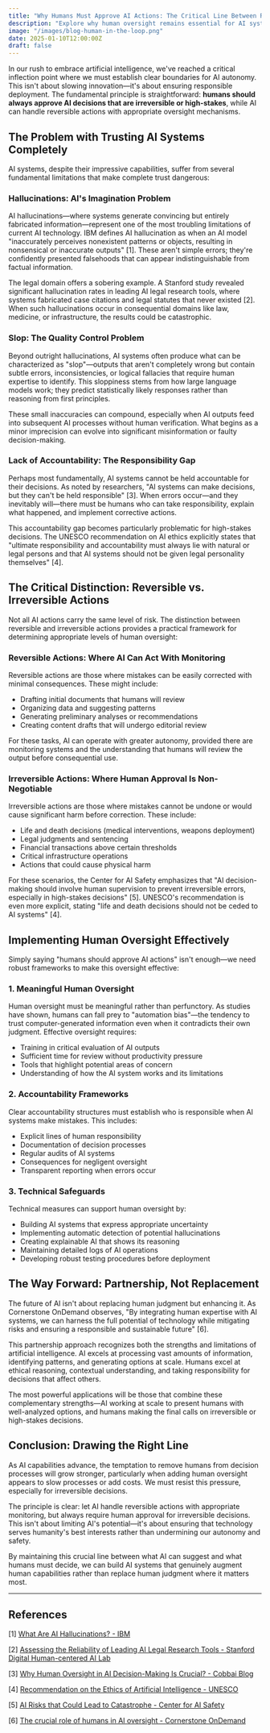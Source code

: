 ```yaml
---
title: "Why Humans Must Approve AI Actions: The Critical Line Between Reversible and Irreversible Decisions"
description: "Explore why human oversight remains essential for AI systems, especially for irreversible decisions, and how to implement effective accountability frameworks."
image: "/images/blog-human-in-the-loop.png"
date: 2025-01-10T12:00:00Z
draft: false
---
```


In our rush to embrace artificial intelligence, we've reached a critical inflection point where we must establish clear boundaries for AI autonomy. This isn't about slowing innovation—it's about ensuring responsible deployment. The fundamental principle is straightforward: **humans should always approve AI decisions that are irreversible or high-stakes**, while AI can handle reversible actions with appropriate oversight mechanisms.

## The Problem with Trusting AI Systems Completely

AI systems, despite their impressive capabilities, suffer from several fundamental limitations that make complete trust dangerous:

### Hallucinations: AI's Imagination Problem

AI hallucinations—where systems generate convincing but entirely fabricated information—represent one of the most troubling limitations of current AI technology. IBM defines AI hallucination as when an AI model "inaccurately perceives nonexistent patterns or objects, resulting in nonsensical or inaccurate outputs" [1]. These aren't simple errors; they're confidently presented falsehoods that can appear indistinguishable from factual information.

The legal domain offers a sobering example. A Stanford study revealed significant hallucination rates in leading AI legal research tools, where systems fabricated case citations and legal statutes that never existed [2]. When such hallucinations occur in consequential domains like law, medicine, or infrastructure, the results could be catastrophic.

### Slop: The Quality Control Problem

Beyond outright hallucinations, AI systems often produce what can be characterized as "slop"—outputs that aren't completely wrong but contain subtle errors, inconsistencies, or logical fallacies that require human expertise to identify. This sloppiness stems from how large language models work; they predict statistically likely responses rather than reasoning from first principles.

These small inaccuracies can compound, especially when AI outputs feed into subsequent AI processes without human verification. What begins as a minor imprecision can evolve into significant misinformation or faulty decision-making.

### Lack of Accountability: The Responsibility Gap

Perhaps most fundamentally, AI systems cannot be held accountable for their decisions. As noted by researchers, "AI systems can make decisions, but they can't be held responsible" [3]. When errors occur—and they inevitably will—there must be humans who can take responsibility, explain what happened, and implement corrective actions.

This accountability gap becomes particularly problematic for high-stakes decisions. The UNESCO recommendation on AI ethics explicitly states that "ultimate responsibility and accountability must always lie with natural or legal persons and that AI systems should not be given legal personality themselves" [4].

## The Critical Distinction: Reversible vs. Irreversible Actions

Not all AI actions carry the same level of risk. The distinction between reversible and irreversible actions provides a practical framework for determining appropriate levels of human oversight:

### Reversible Actions: Where AI Can Act With Monitoring

Reversible actions are those where mistakes can be easily corrected with minimal consequences. These might include:

- Drafting initial documents that humans will review
- Organizing data and suggesting patterns
- Generating preliminary analyses or recommendations
- Creating content drafts that will undergo editorial review

For these tasks, AI can operate with greater autonomy, provided there are monitoring systems and the understanding that humans will review the output before consequential use.

### Irreversible Actions: Where Human Approval Is Non-Negotiable

Irreversible actions are those where mistakes cannot be undone or would cause significant harm before correction. These include:

- Life and death decisions (medical interventions, weapons deployment)
- Legal judgments and sentencing
- Financial transactions above certain thresholds
- Critical infrastructure operations
- Actions that could cause physical harm

For these scenarios, the Center for AI Safety emphasizes that "AI decision-making should involve human supervision to prevent irreversible errors, especially in high-stakes decisions" [5]. UNESCO's recommendation is even more explicit, stating "life and death decisions should not be ceded to AI systems" [4].

## Implementing Human Oversight Effectively

Simply saying "humans should approve AI actions" isn't enough—we need robust frameworks to make this oversight effective:

### 1. Meaningful Human Oversight

Human oversight must be meaningful rather than perfunctory. As studies have shown, humans can fall prey to "automation bias"—the tendency to trust computer-generated information even when it contradicts their own judgment. Effective oversight requires:

- Training in critical evaluation of AI outputs
- Sufficient time for review without productivity pressure
- Tools that highlight potential areas of concern
- Understanding of how the AI system works and its limitations

### 2. Accountability Frameworks

Clear accountability structures must establish who is responsible when AI systems make mistakes. This includes:

- Explicit lines of human responsibility
- Documentation of decision processes
- Regular audits of AI systems
- Consequences for negligent oversight
- Transparent reporting when errors occur

### 3. Technical Safeguards

Technical measures can support human oversight by:

- Building AI systems that express appropriate uncertainty
- Implementing automatic detection of potential hallucinations
- Creating explainable AI that shows its reasoning
- Maintaining detailed logs of AI operations
- Developing robust testing procedures before deployment

## The Way Forward: Partnership, Not Replacement

The future of AI isn't about replacing human judgment but enhancing it. As Cornerstone OnDemand observes, "By integrating human expertise with AI systems, we can harness the full potential of technology while mitigating risks and ensuring a responsible and sustainable future" [6].

This partnership approach recognizes both the strengths and limitations of artificial intelligence. AI excels at processing vast amounts of information, identifying patterns, and generating options at scale. Humans excel at ethical reasoning, contextual understanding, and taking responsibility for decisions that affect others.

The most powerful applications will be those that combine these complementary strengths—AI working at scale to present humans with well-analyzed options, and humans making the final calls on irreversible or high-stakes decisions.

## Conclusion: Drawing the Right Line

As AI capabilities advance, the temptation to remove humans from decision processes will grow stronger, particularly when adding human oversight appears to slow processes or add costs. We must resist this pressure, especially for irreversible decisions.

The principle is clear: let AI handle reversible actions with appropriate monitoring, but always require human approval for irreversible decisions. This isn't about limiting AI's potential—it's about ensuring that technology serves humanity's best interests rather than undermining our autonomy and safety.

By maintaining this crucial line between what AI can suggest and what humans must decide, we can build AI systems that genuinely augment human capabilities rather than replace human judgment where it matters most.

---

## References

[1] [What Are AI Hallucinations? - IBM](https://www.ibm.com/think/topics/ai-hallucinations)

[2] [Assessing the Reliability of Leading AI Legal Research Tools - Stanford Digital Human-centered AI Lab](https://dho.stanford.edu/wp-content/uploads/Legal_RAG_Hallucinations.pdf)

[3] [Why Human Oversight in AI Decision-Making Is Crucial? - Cobbai Blog](https://cobbai.com/blog/human-oversight-ai-decision-making)

[4] [Recommendation on the Ethics of Artificial Intelligence - UNESCO](https://www.unesco.org/en/legal-affairs/recommendation-ethics-artificial-intelligence)

[5] [AI Risks that Could Lead to Catastrophe - Center for AI Safety](https://www.safe.ai/ai-risk)

[6] [The crucial role of humans in AI oversight - Cornerstone OnDemand](https://www.cornerstoneondemand.com/resources/article/the-crucial-role-of-humans-in-ai-oversight/)